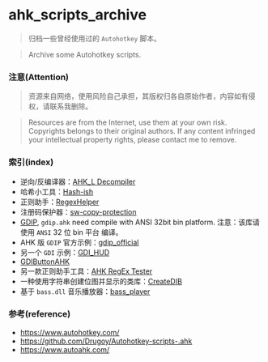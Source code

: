 # ahk_scripts_archive

>   归档一些曾经使用过的 `Autohotkey` 脚本。

>   Archive some Autohotkey scripts.


### 注意(Attention)

>   资源来自网络，使用风险自己承担，其版权归各自原始作者，内容如有侵权，请联系我删除。

>   Resources are from the Internet, use them at your own risk. Copyrights belongs to their original authors. If any content infringed your intellectual property rights, please contact me to remove.

### 索引(index)

- 逆向/反编译器：[AHK_L Decompiler](AHK_L%20Decompiler)
- 哈希小工具：[Hash-ish](Hash-ish)
- 正则助手：[RegexHelper](RegexHelper)
- 注册码保护器：[sw-copy-protection](swcp)
- [GDIP](GDI_examples/readme.txt), `gdip.ahk` need compile with ANSI 32bit bin platform. 注意：该库请使用 `ANSI` 32 位 bin 平台 编译。
- AHK 版 `GDIP` 官方示例：[gdip_official](GDIP_examples/gdip_official)
- 另一个 `GDI` 示例：[GDI_HUD](GDIP_examples/GDI_HUD)
- [GDIButtonAHK](GDIP_examples/GDIButtonAHK)
- 另一款正则助手工具：[AHK RegEx Tester](AHK%20RegEx%20Tester)
- 一种使用字符串创建位图并显示的类库：[CreateDIB](CreateDIB)
- 基于 `bass.dll` 音乐播放器：[bass_player](base_player)


### 参考(reference)

- https://www.autohotkey.com/
- https://github.com/Drugoy/Autohotkey-scripts-.ahk
- https://www.autoahk.com/
